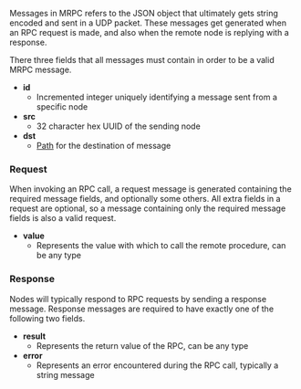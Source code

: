 Messages in MRPC refers to the JSON object that ultimately gets string encoded and sent in a UDP packet. These messages get generated when an RPC request is made, and also when the remote node is replying with a response.

There three fields that all messages must contain in order to be a valid MRPC message.

* **id**
  * Incremented integer uniquely identifying a message sent from a specific node
* **src**
  * 32 character hex UUID of the sending node
* **dst**
  * [Path](/Path.md) for the destination of message

### Request
When invoking an RPC call, a request message is generated containing the required message fields, and optionally some others. All extra fields in a request are optional, so a message containing only the required message fields is also a valid request.

* **value**
  * Represents the value with which to call the remote procedure, can be any type

### Response
Nodes will typically respond to RPC requests by sending a response message. Response messages are required to have exactly one of the following two fields.

* **result**
  * Represents the return value of the RPC, can be any type
* **error**
  * Represents an error encountered during the RPC call, typically a string message
